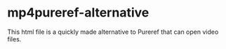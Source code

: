 # mp4pureref-alternative
This html file is a quickly made alternative to Pureref that can open video files.

